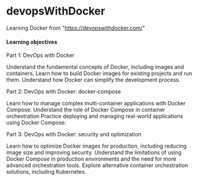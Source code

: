 # devopsWithDocker
Learning Docker from "https://devopswithdocker.com/"

#### Learning objectives

Part 1: DevOps with Docker

Understand the fundamental concepts of Docker, including images and containers.
Learn how to build Docker images for existing projects and run them.
Understand how Docker can simplify the development process.


Part 2: DevOps with Docker: docker-compose

Learn how to manage complex multi-container applications with Docker Compose.
Understand the role of Docker Compose in container orchestration
Practice deploying and managing real-world applications using Docker Compose.


Part 3: DevOps with Docker: security and optimization

Learn how to optimize Docker images for production, including reducing image size and improving security.
Understand the limitations of using Docker Compose in production environments and the need for more advanced orchestration tools.
Explore alternative container orchestration solutions, including Kubernetes.
